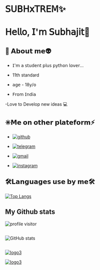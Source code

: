 <!--### Hi there 👋

**SUBHxTREM/SUBHxTREM** is a ✨ _special_ ✨ repository because its `README.md` (this file) appears on your GitHub profile.

-->

# 𝖲𝖴𝖡𝖧𝗑𝖳𝖱𝖤𝖬✨

# 𝖧𝖾𝗅𝗅𝗈, 𝖨'𝗆 𝖲𝗎𝖻𝗁𝖺𝗃𝗂𝗍👋

## 🚀 𝗔𝗯𝗼𝘂𝘁 𝗺𝗲👽

- 𝖨'𝗆 𝖺 𝗌𝗍𝗎𝖽𝖾𝗇𝗍 𝗉𝗅𝗎𝗌 𝗉𝗒𝗍𝗁𝗈𝗇 𝗅𝗈𝗏𝖾𝗋...

- 11th standard

- 𝖺𝗀𝖾 - 18𝗒/𝗈

- 𝖥𝗋𝗈𝗆 𝖨𝗇𝖽𝗂𝖺

-Love to Develop new ideas 💻

## ✳️𝗠𝗲 𝗼𝗻 𝗼𝘁𝗵𝗲𝗿 𝗽𝗹𝗮𝘁𝗲𝗳𝗼𝗿𝗺⚡

- [![github](https://img.shields.io/badge/GitHub-100000?style=plastic-badge&logo=github&logoColor=white)](https://github.com/SUBHxTREM)

<!-- [![portfolio](https://img.shields.io/badge/my_portfolio-000?style=for-the-badge&logo=ko-fi&logoColor=white)](https://katherinempeterson.com/)

- [![twitter](https://img.shields.io/badge/twitter-1DA1F2?style=for-the-badge&logo=twitter&logoColor=white)](https://twitter.com/)

- [![linkedin](https://img.shields.io/badge/linkedin-0A66C2?style=for-the-badge&logo=linkedin&logoColor=white)](https://www.linkedin.com/)

-->

- [![telegram](https://img.shields.io/badge/Telegram-2CA5E0?style=plastic-badge&logo=telegram&logoColor=white)](https://t.me/SUBHxTREM)

- [![gmail](https://img.shields.io/badge/Gmail-D14836?style=plastic-badge&logo=gmail&logoColor=white)]()

- [![instagram](https://img.shields.io/badge/Instagram-E4405F?style=plastic-badge&logo=instagram&logoColor=white)](https://instagram.com/__subh_xd__?utm_medium=copy_link)

## 🛠𝗟𝗮𝗻𝗴𝘂𝗮𝗴𝗲𝘀 𝘂𝘀𝗲 𝗯𝘆 𝗺𝗲🛠

<!--

- [![python](https://img.shields.io/badge/Python-FFD43B?style=for-the-badge&logo=python&logoColor=darkgreen)](https://docs.python.org/3/)

- [![html](https://img.shields.io/badge/HTML5-E34F26?style=for-the-badge&logo=html5&logoColor=white)](https://en.m.wikipedia.org/wiki/HTML)

-->

[![Top Langs](https://github-readme-stats.vercel.app/api/top-langs/?username=SUBHxTREM&layout=compact&theme=blue-green)](https://github.com/SUBHxTREM/github-readme-stats)

## My Github stats

![profile visitor ](https://komarev.com/ghpvc/?username=SUBHxTREM&color=brightgreen)

##

![GitHub stats](https://github-readme-stats.vercel.app/api?username=SUBHxTREM&show_icons=true&=true&theme=blue-green)

##

[![logo3](https://telegra.ph/file/61b9ba35d2bd93184cdcf.jpg)](https://github.com/SUBHxTREM)

[![logo3](https://telegra.ph/file/b7c57698307f51d508adb.jpg)](https://github.com/SUBHxTREM)

<!--

Here are some ideas to get you started:

- 🔭 I’m currently working on ...

- 🌱 I’m currently learning ...

- 👯 I’m looking to collaborate on ...

- 🤔 I’m looking for help with ...

- 💬 Ask me about ...

- 📫 How to reach me: ...

- 😄 Pronouns: ...

- ⚡ Fun fact: ...

-->
